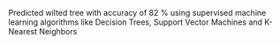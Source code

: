 Predicted wilted tree with accuracy of 82 % using supervised machine learning algorithms like Decision Trees, Support Vector Machines and K-Nearest Neighbors
